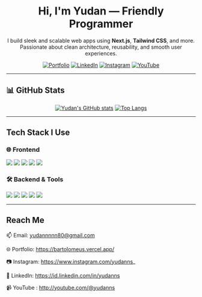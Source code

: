 <div align="center">

# Hi, I'm Yudan — Friendly Programmer

I build sleek and scalable web apps using **Next.js**, **Tailwind CSS**, and more.<br />
Passionate about clean architecture, reusability, and smooth user experiences.

[![Portfolio](https://img.shields.io/badge/Visit-My_Portfolio-0ea5e9?style=for-the-badge&logo=vercel&logoColor=white)](https://yudan-portfolio.vercel.app/)
[![LinkedIn](https://img.shields.io/badge/LinkedIn-Connect-blue?style=for-the-badge&logo=linkedin&logoColor=white)](https://id.linkedin.com/in/yudanns)
[![Instagram](https://img.shields.io/badge/Instagram-Follow-E4405F?style=for-the-badge&logo=instagram&logoColor=white)](https://www.instagram.com/yudanns_)
[![YouTube](https://img.shields.io/badge/YouTube-Subscribe-FF0000?style=for-the-badge&logo=youtube&logoColor=white)](mailto:yudannnnn80@gmail.com)

</div>

---

## 📊 GitHub Stats

<div align="center">
  
[![Yudan's GitHub stats](https://github-readme-stats.vercel.app/api?username=Yudann&show_icons=true&theme=radical)](https://github.com/yudanns)
[![Top Langs](https://github-readme-stats.vercel.app/api/top-langs/?username=Yudann&layout=compact&theme=radical)](https://github.com/yudanns)


</div>

---

## Tech Stack I Use

### 🌐 Frontend
<p>
  <img src="https://img.shields.io/badge/Next.js-000?style=for-the-badge&logo=next.js&logoColor=white" />
  <img src="https://img.shields.io/badge/Tailwind_CSS-06B6D4?style=for-the-badge&logo=tailwind-css&logoColor=white" />
  <img src="https://img.shields.io/badge/TypeScript-3178C6?style=for-the-badge&logo=typescript&logoColor=white" />
  <img src="https://img.shields.io/badge/JavaScript-F7DF1E?style=for-the-badge&logo=javascript&logoColor=black" />
  <img src="https://img.shields.io/badge/Redux-593D88?style=for-the-badge&logo=redux&logoColor=white" />
</p>

### 🛠 Backend & Tools
<p>
  <img src="https://img.shields.io/badge/Node.js-339933?style=for-the-badge&logo=node.js&logoColor=white" />
  <img src="https://img.shields.io/badge/Express.js-000?style=for-the-badge&logo=express&logoColor=white" />
  <img src="https://img.shields.io/badge/MySQL-00758F?style=for-the-badge&logo=mysql&logoColor=white" />
  <img src="https://img.shields.io/badge/Prisma-2D3748?style=for-the-badge&logo=prisma&logoColor=white" />
  <img src="https://img.shields.io/badge/VS_Code-007ACC?style=for-the-badge&logo=visual-studio-code&logoColor=white" />
</p>

---

## Reach Me

📫 Email: yudannnnn80@gmail.com

🌐 Portfolio: https://bartolomeus.vercel.app/

📷 Instagram: https://www.instagram.com/yudanns_

💼 LinkedIn: https://id.linkedin.com/in/yudanns

📹 YouTube : http://youtube.com/@yudanns
